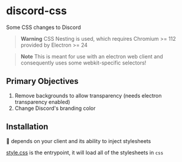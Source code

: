 # discord-css

Some CSS changes to Discord

> **Warning**
> CSS Nesting is used, which requires Chromium >= 112 provided by Electron >= 24

> **Note**
> This is meant for use with an electron web client and consequently uses some webkit-specific selectors!

## Primary Objectives

1. Remove backgrounds to allow transparency (needs electron transparency enabled)
2. Change Discord's branding color

## Installation

🤷 depends on your client and its ability to inject stylesheets

[style.css](style.css) is the entrypoint, it will load all of the stylesheets in `css`
